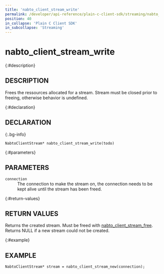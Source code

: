```yaml
---
title: 'nabto_client_stream_write'
permalink: /developer/api-reference/plain-c-client-sdk/streaming/nabto_client_stream_write.html
position: 40
in_collapse: 'Plain C Client SDK'
in_subcollapse: 'Streaming'
---
```


# nabto_client_stream_write

{:#description}
## DESCRIPTION

Frees the ressources allocated for a stream. Stream must be closed prior to freeing, otherwise behavior is undefined.

{:#declaration}
## DECLARATION

{:.bg-info}
```
NabtoClientStream* nabto_client_stream_write(todo)
```

{:#parameters}
## PARAMETERS

<dl>
  <div>
    <dt><code>connection</code></dt>
    <dd>The connection to make the stream on, the connection needs to be kept alive until the stream has been freed.</dd>
  </div>
</dl>


{:#return-values}
## RETURN VALUES

Returns the created stream. Must be freed with [nabto_client_stream_free](/developer/api-reference/plain-c-client-sdk/streaming/nabto_client_stream_free.html). Returns NULL if a new stream could not be created.

{:#example}
## EXAMPLE

```
NabtoClientStream* stream = nabto_client_stream_new(connection);
```